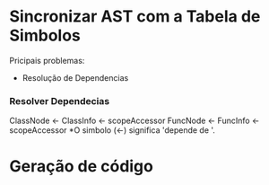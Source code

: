 # Sincronizar AST com a Tabela de Simbolos
Pricipais problemas:
- Resolução de Dependencias

### Resolver Dependecias
ClassNode <- ClassInfo <- scopeAccessor
FuncNode <- FuncInfo <- scopeAccessor
*O simbolo (<-) significa 'depende de '.

# Geração de código
